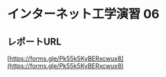 # インターネット工学演習 06


## レポートURL

[https://forms.gle/Pk55k5KyBERxcwux8](https://forms.gle/Pk55k5KyBERxcwux8)


